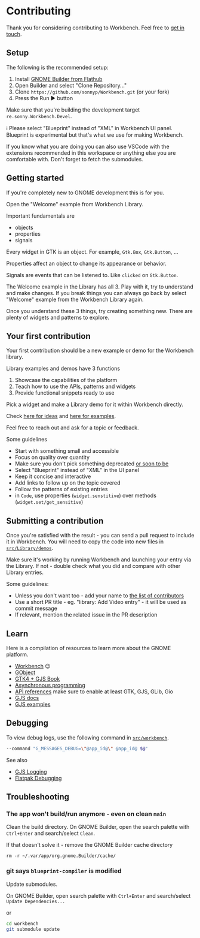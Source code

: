# Contributing

Thank you for considering contributing to Workbench. Feel free to [get in touch](https://matrix.to/#/%23workbench:gnome.org).

## Setup

The following is the recommended setup:

1. Install [GNOME Builder from Flathub](https://flathub.org/apps/details/org.gnome.Builder)
2. Open Builder and select "Clone Repository..."
3. Clone `https://github.com/sonnyp/Workbench.git` (or your fork)
4. Press the Run ▶ button

Make sure that you're building the development target `re.sonny.Workbench.Devel`.

ℹ️ Please select "Blueprint" instead of "XML" in Workbench UI panel. Blueprint is experimental but that's what we use for making Workbench.

If you know what you are doing you can also use VSCode with the extensions recommended in this workspace or anything else you are comfortable with. Don't forget to fetch the submodules.

## Getting started

If you're completely new to GNOME development this is for you.

Open the "Welcome" example from Workbench Library.

Important fundamentals are
  * objects
  * properties
  * signals

Every widget in GTK is an object. For example, `Gtk.Box`, `Gtk.Button`, ...

Properties affect an object to change its appearance or behavior.

Signals are events that can be listened to. Like `clicked` on `Gtk.Button`.

The Welcome example in the Library has all 3. Play with it, try to understand and make changes. If you break things you can always go back by select "Welcome" example from the Workbench Library again.

Once you understand these 3 things, try creating something new. There are plenty of widgets and patterns to explore.

## Your first contribution

Your first contribution should be a new example or demo for the Workbench library.

Library examples and demos have 3 functions

1. Showcase the capabilities of the platform
2. Teach how to use the APIs, patterns and widgets
3. Provide functional snippets ready to use

Pick a widget and make a Library demo for it within Workbench directly.

Check [here for ideas](https://github.com/sonnyp/Workbench/issues/69) and [here for examples](https://github.com/sonnyp/Workbench/issues?q=label%3A%22Library+%F0%9F%93%9A%EF%B8%8F%22).

Feel free to reach out and ask for a topic or feedback.

Some guidelines

* Start with something small and accessible
* Focus on quality over quantity
* Make sure you don't pick something deprecated [or soon to be](https://docs.gtk.org/gtk4/#classes)
* Select "Blueprint" instead of "XML" in the UI panel
* Keep it concise and interactive
* Add links to follow up on the topic covered
* Follow the patterns of existing entries
* in `Code`, use properties (`widget.senstitive`) over methods (`widget.set/get_sensitive`)
## Submitting a contribution

Once you're satisfied with the result - you can send a pull request to include it in Workbench. You will need to copy the code into new files in [`src/Library/demos`](./src/Library/demos).

Make sure it's working by running Workbench and launching your entry via the Library. If not - double check what you did and compare with other Library entries.

Some guidelines:

* Unless you don't want too - add your name to [the list of contributors](./src/about.js)
* Use a short PR title - eg. "library: Add Video entry" - it will be used as commit message
* If relevant, mention the related issue in the PR description

## Learn

Here is a compilation of resources to learn more about the GNOME platform.

* [Workbench](https://github.com/sonnyp/Workbench) 😉
* [GObject](https://gjs.guide/guides/gobject/basics.html#gobject-construction)
* [GTK4 + GJS Book](https://rmnvgr.gitlab.io/gtk4-gjs-book/)
* [Asynchronous programming](https://gjs.guide/guides/gjs/asynchronous-programming.html#the-main-loop)
* [API references](https://gjs-docs.gnome.org/) make sure to enable at least GTK, GJS, GLib, Gio
* [GJS docs](https://gitlab.gnome.org/GNOME/gjs/-/tree/master/doc)
* [GJS examples](https://gitlab.gnome.org/GNOME/gjs/-/tree/master/examples)

## Debugging

To view debug logs, use the following command in [`src/workbench`](../src/workbench).

```sh
--command "G_MESSAGES_DEBUG=\"@app_id@\" @app_id@ $@"
```

See also

* [GJS Logging](https://gitlab.gnome.org/GNOME/gjs/-/blob/master/doc/Logging.md)
* [Flatpak Debugging](https://docs.flatpak.org/en/latest/debugging.html)

<!--
## Translation

If you'd like to help translating Workbench into your language, please head over to [Weblate](https://hosted.weblate.org/engage/workbench/).

<a href="https://hosted.weblate.org/engage/workbench/">
  <img src="https://hosted.weblate.org/widgets/workbench/-/workbench/multi-auto.svg" alt="Translation status" />
</a>

Thank you for your help!
-->

## Troubleshooting

### The app won't build/run anymore - even on clean `main`

Clean the build directory. On GNOME Builder, open the search palette with `Ctrl+Enter` and search/select `Clean`.

If that doesn't solve it - remove the GNOME Builder cache directory

```
rm -r ~/.var/app/org.gnome.Builder/cache/
```

### git says `blueprint-compiler` is modified

Update submodules.

On GNOME Builder, open search palette with `Ctrl+Enter` and search/select `Update Dependencies...`

or

```sh
cd workbench
git submodule update
```

